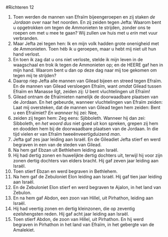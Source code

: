#Richteren 12
1. Toen werden de mannen van Efraïm bijeengeroepen en zij staken *de Jordaan* over naar het noorden. En zij zeiden tegen Jefta: Waarom bent u opgetrokken om tegen de Ammonieten te strijden, zonder ons te roepen om met u mee te gaan? Wij zullen uw huis met u *erin* met vuur verbranden.
2. Maar Jefta zei tegen hen: Ik en mijn volk hadden grote onenigheid met de Ammonieten. Toen héb ik u geroepen, maar u hebt mij niet uit hun hand verlost.
3. En toen ik zag dat u ons niet verloste, stelde ik mijn leven in de waagschaal en trok ik tegen de Ammonieten op; en de HEERE gaf hen in mijn hand. Waarom bent u dan op deze dag naar mij toe gekomen om tegen mij te strijden?
4. Daarop riep Jefta alle mannen van Gilead bijeen en streed tegen Efraïm. En de mannen van Gilead versloegen Efraïm, want *omdat* Gilead tussen Efraïm en Manasse ligt, zeiden zij: U bent vluchtelingen uit Efraïm!
5. Gilead ontnam de Efraïmieten namelijk de doorwaadbare plaatsen van de Jordaan. En het gebeurde, wanneer vluchtelingen van Efraïm zeiden: Laat mij oversteken, dat de mannen van Gilead tegen hem zeiden: Bent u een Efraïmiet? *En wanneer* hij zei: Nee,
6. zeiden zij tegen hem: Zeg eens: Sjibboleth. Wanneer hij dan zei: Sibboleth, en *het woord dus* niet goed uit kon spreken, grepen zij hem en doodden hem bij de doorwaadbare plaatsen van de Jordaan. In die tijd vielen er van Efraïm tweeënveertigduizend *man*.
7. Jefta gaf zes jaar leiding aan Israël. En de Gileadiet Jefta stierf en werd begraven in een van de steden van Gilead.
8. Na hem gaf Ebzan uit Bethlehem leiding aan Israël.
9. Hij had dertig zonen en huwelijkte dertig dochters uit, terwijl hij voor zijn zonen dertig dochters van elders bracht. Hij gaf zeven jaar leiding aan Israël.
10. Toen stierf Ebzan en werd begraven in Bethlehem.
11. Na hem gaf de Zebuloniet Elon leiding aan Israël. Hij gaf tien jaar leiding aan Israël.
12. En de Zebuloniet Elon stierf en werd begraven te Ajalon, in het land van Zebulon.
13. En na hem gaf Abdon, een zoon van Hillel, uit Pirhathon, leiding aan Israël.
14. Hij had veertig zonen en dertig kleinzonen, die op zeventig ezelshengsten reden. Hij gaf acht jaar leiding aan Israël.
15. Toen stierf Abdon, de zoon van Hillel, uit Pirhathon. En hij werd begraven in Pirhathon in het land van Efraïm, in het gebergte van de Amalekiet.
